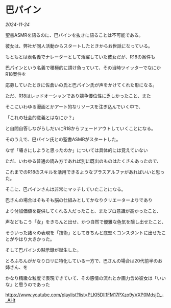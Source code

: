 # 巴パイン

*2024-11-24*

聖書ASMRを語るのに、巴パインを抜きに語ることは不可能である。

彼女は、弊社が同人活動からスタートしたときからお世話になっている。

もともとは表名義でナレーターとして活躍していた彼女だが、R18の案件も

巴パインという名義で積極的に請け負っていて、その当時ツイッターでなにかR18案件を

応募していたときに佐倉いの氏と巴パイン氏が声をかけてくれた形になる。

ただ、R18はレッドオーシャンであり競争優位性に乏しかったこと、また

そこにいわゆる漫画とかアート的なリソースを注ぎ込んでいく中で、

「これの社会的意義とはなにか？」

と自問自答しながらしだいにR18からフェードアウトしていくことになる。

そのうえで、巴パイン氏との聖書ASMRがスタートした。

なぜ「囁きにしようと思ったのか」については具体的には覚えていない

ただ、いわゆる普通の読み方であれば別に既出のものはたくさんあったので、

これまでのR18のスキルを活用できるようなプラスアルファがあればいいと思った。

そこに、巴パインさんは非常にマッチしていたことになる。

巴さんの場合はそもそも脳の仕組みとしてかなりクリエーターよりであり

より付加価値を提供してくれる人だったこと、またプロ意識が高かったこと、

声などもこう「女」をきちんと出せ、かつ自然で優雅な色気を醸し出せたこと、

そういった諸々の表現を「技術」としてきちんと底堅くコンスタントに出せたことがやはり大きかった。

そして巴パインの黙示録が誕生した。

とろふちんがかなりロリに特化している一方で、巴さんの場合は20代前半のお姉さん、を

かなり精緻な粒度で表現できていて、その感情の流れとか画力含め彼女は「いいな」と思うのであった

https://www.youtube.com/playlist?list=PLKI5DIl1FM17PXzo9yVXP0MdsjD_-_AHt
